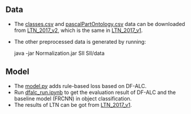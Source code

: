 ## Data
+ The [classes.csv](https://github.com/AnonymousResearcherOpen/DF-ALC/tree/main/SII/classes.csv) and [pascalPartOntology.csv](https://github.com/AnonymousResearcherOpen/DF-ALC/tree/main/SII/pascalPartOntology.csv) data can be downloaded from [LTN_2017_v2](https://gitlab.fbk.eu/donadello/LTN_IJCAI17), which is the same in [LTN_2017_v1](https://gitlab.fbk.eu/donadello/LTN_ACM_SAC17/-/tree/master/code).
+ The other preprocessed data is generated by running:

    java -jar Normalization.jar SII SII/data


## Model
+ The [model.py](https://github.com/AnonymousResearcherOpen/DF-ALC/tree/main/SII/model.py) adds rule-based loss based on DF-ALC.
+ Run [dfalc_run.ipynb](https://github.com/AnonymousResearcherOpen/DF-ALC/tree/main/SII/dfalc_run.ipynb) to get the evaluation result of DF-ALC and the baseline model (FRCNN) in object classification.
+ The results of LTN can be got from [LTN_2017_v1](https://gitlab.fbk.eu/donadello/LTN_ACM_SAC17/-/tree/master/code).